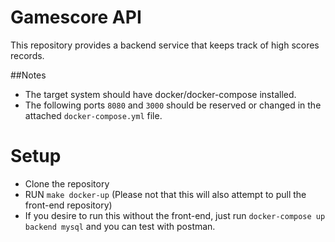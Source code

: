 # Gamescore API
This repository provides a backend service that keeps track of high scores records. <br />


##Notes
* The target system should have docker/docker-compose installed.
* The following ports `8080` and `3000` should be reserved or changed in the attached `docker-compose.yml` file.
# Setup
* Clone the repository
* RUN `make docker-up` (Please not that this will also attempt to pull the front-end repository)
* If you desire to run this without the front-end, just run `docker-compose up backend mysql` and you can test with postman.